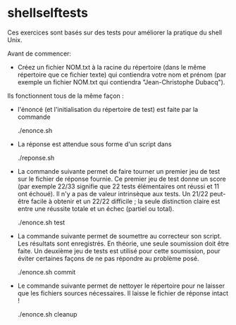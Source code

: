 # shellselftests

Ces exercices sont basés sur des tests pour améliorer la pratique du shell Unix.

Avant de commencer:

 * Créez un fichier NOM.txt à la racine du répertoire (dans le même répertoire que ce fichier texte) qui contiendra votre nom et prénom (par exemple un fichier NOM.txt qui contiendra "Jean-Christophe Dubacq").

Ils fonctionnent tous de la même façon :

 * l'énoncé (et l'initialisation du répertoire de test) est faite par la commande

    ./enonce.sh

 * La réponse est attendue sous forme d'un script dans

    ./reponse.sh

 * La commande suivante permet de faire tourner un premier jeu de test sur le fichier de réponse fournie. Ce premier jeu de test donne un score (par exemple 22/33 signifie que 22 tests élémentaires ont réussi et 11 ont échoué). Il n'y a pas de valeur intrinsèque aux tests. Un 21/22 peut-être facile à obtenir et un 22/22 difficile ; la seule distinction claire est entre une réussite totale et un échec (partiel ou total).

    ./enonce.sh test

 * La commande suivante permet de soumettre au correcteur son script. Les résultats sont enregistrés. En théorie, une seule soumission doit être faite. Un deuxième jeu de tests est utilisé pour cette soumission, pour éviter certaines façons de ne pas répondre au problème posé.

    ./enonce.sh commit

 * Le commande suivante permet de nettoyer le répertoire pour ne laisser que les fichiers sources nécessaires. Il laisse le fichier de réponse intact !

    ./enonce.sh cleanup
